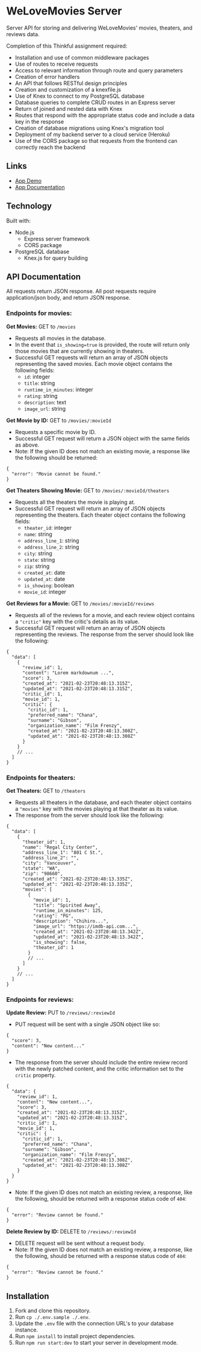 # WeLoveMovies Server
Server API for storing and delivering WeLoveMovies' movies, theaters, and reviews data. 

Completion of this Thinkful assignment required:
- Installation and use of common middleware packages
- Use of routes to receive requests
- Access to relevant information through route and query parameters
- Creation of error handlers
- An API that follows RESTful design principles
- Creation and customization of a knexfile.js
- Use of Knex to connect to my PostgreSQL database
- Database queries to complete CRUD routes in an Express server
- Return of joined and nested data with Knex
- Routes that respond with the appropriate status code and include a data key in the response
- Creation of database migrations using Knex's migration tool
- Deployment of my backend server to a cloud service (Heroku)
- Use of the CORS package so that requests from the frontend can correctly reach the backend 

## Links
- [App Demo](https://we-love-movies-app-front-end.vercel.app/)
- [App Documentation](https://github.com/angelalouh/WeLoveMovies)

## Technology
Built with:
- Node.js
  - Express server framework
  - CORS package
- PostgreSQL database
  - Knex.js for query building

## API Documentation
All requests return JSON response. All post requests require application/json body, and return JSON response.

### Endpoints for movies:
**Get Movies:** GET to `/movies`
- Requests all movies in the database.
- In the event that `is_showing=true` is provided, the route will return only those movies that are currently showing in theaters.
- Successful GET requests will return an array of JSON objects representing the saved movies. Each movie object contains the following fields:
  - `id`: integer
  - `title`: string
  - `runtime_in_minutes`: integer
  - `rating`: string
  - `description`: text
  - `image_url`: string

**Get Movie by ID:** GET to `/movies/:movieId`
- Requests a specific movie by ID.
- Successful GET request will return a JSON object with the same fields as above.
- Note: If the given ID does not match an existing movie, a response like the following should be returned:
```
{
  "error": "Movie cannot be found."
}
```

**Get Theaters Showing Movie:** GET to `/movies/:movieId/theaters`
- Requests all the theaters the movie is playing at.
- Successful GET request will return an array of JSON objects representing the theaters. Each theater object contains the following fields:
  - `theater_id`: integer
  - `name`: string
  - `address_line_1`: string
  - `address_line_2`: string
  - `city`: string
  - `state`: string
  - `zip`: string
  - `created_at`: date
  - `updated_at`: date
  - `is_showing`: boolean
  - `movie_id`: integer

**Get Reviews for a Movie:** GET to `/movies/:movieId/reviews`
- Requests all of the reviews for a movie, and each review object contains a `"critic"` key with the critic's details as its value. 
- Successful GET request will return an array of JSON objects representing the reviews. The response from the server should look like the following:
```
{
  "data": [
    {
      "review_id": 1,
      "content": "Lorem markdownum ...",
      "score": 3,
      "created_at": "2021-02-23T20:48:13.315Z",
      "updated_at": "2021-02-23T20:48:13.315Z",
      "critic_id": 1,
      "movie_id": 1,
      "critic": {
        "critic_id": 1,
        "preferred_name": "Chana",
        "surname": "Gibson",
        "organization_name": "Film Frenzy",
        "created_at": "2021-02-23T20:48:13.308Z",
        "updated_at": "2021-02-23T20:48:13.308Z"
      }
    }
    // ...
  ]
}
```

### Endpoints for theaters:
**Get Theaters:** GET to `/theaters`
- Requests all theaters in the database, and each theater object contains a `"movies"` key with the movies playing at that theater as its value.
- The response from the server should look like the following:
```
{
  "data": [
    {
      "theater_id": 1,
      "name": "Regal City Center",
      "address_line_1": "801 C St.",
      "address_line_2": "",
      "city": "Vancouver",
      "state": "WA",
      "zip": "98660",
      "created_at": "2021-02-23T20:48:13.335Z",
      "updated_at": "2021-02-23T20:48:13.335Z",
      "movies": [
        {
          "movie_id": 1,
          "title": "Spirited Away",
          "runtime_in_minutes": 125,
          "rating": "PG",
          "description": "Chihiro...",
          "image_url": "https://imdb-api.com...",
          "created_at": "2021-02-23T20:48:13.342Z",
          "updated_at": "2021-02-23T20:48:13.342Z",
          "is_showing": false,
          "theater_id": 1
        }
        // ...
      ]
    }
    // ...
  ]
}
```

### Endpoints for reviews:
**Update Review:** PUT to `/reviews/:reviewId`
- PUT request will be sent with a single JSON object like so:
```
{
  "score": 3,
  "content": "New content..."
}
```
- The response from the server should include the entire review record with the newly patched content, and the critic information set to the `critic` property.
```
{
  "data": {
    "review_id": 1,
    "content": "New content...",
    "score": 3,
    "created_at": "2021-02-23T20:48:13.315Z",
    "updated_at": "2021-02-23T20:48:13.315Z",
    "critic_id": 1,
    "movie_id": 1,
    "critic": {
      "critic_id": 1,
      "preferred_name": "Chana",
      "surname": "Gibson",
      "organization_name": "Film Frenzy",
      "created_at": "2021-02-23T20:48:13.308Z",
      "updated_at": "2021-02-23T20:48:13.308Z"
    }
  }
}
```
- Note: If the given ID does not match an existing review, a response, like the following, should be returned with a response status code of `404`:
```
{
  "error": "Review cannot be found."
}
```

**Delete Review by ID:** DELETE to `/reviews/:reviewId`
- DELETE request will be sent without a request body.
- Note: If the given ID does not match an existing review, a response, like the following, should be returned with a response status code of `404`:
```
{
  "error": "Review cannot be found."
}
```

## Installation
1. Fork and clone this repository.
2. Run `cp ./.env.sample ./.env`.
3. Update the `.env` file with the connection URL's to your database instance.
4. Run `npm install` to install project dependencies.
5. Run `npm run start:dev` to start your server in development mode.
